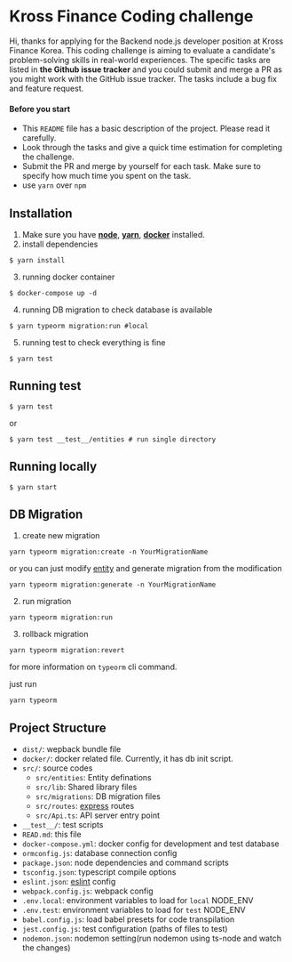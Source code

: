 # Kross Finance Coding challenge

Hi, thanks for applying for the Backend node.js developer position at Kross Finance Korea.
This coding challenge is aiming to evaluate a candidate's problem-solving skills in real-world experiences.
The specific tasks are listed in **the Github issue tracker** and you could submit and merge a PR as you might work with the GitHub issue tracker. The tasks include a bug fix and feature request.

#### Before you start

- This `README` file has a basic description of the project. Please read it carefully.
- Look through the tasks and give a quick time estimation for completing the challenge.
- Submit the PR and merge by yourself for each task. Make sure to specify how much time you spent on the task.
- use `yarn` over `npm`

## Installation

1. Make sure you have [**node**](https://nodejs.org/), [**yarn**](https://yarnpkg.com/), [**docker**](https://www.docker.com/products/docker-desktop) installed.
2. install dependencies

```
$ yarn install
```

3. running docker container

```
$ docker-compose up -d
```

4. running DB migration to check database is available

```
$ yarn typeorm migration:run #local
```

5. running test to check everything is fine

```
$ yarn test
```

## Running test

```
$ yarn test
```

or

```
$ yarn test __test__/entities # run single directory
```

## Running locally

```
$ yarn start
```

## DB Migration

1. create new migration

```
yarn typeorm migration:create -n YourMigrationName
```

or you can just modify [entity](https://github.com/crispyan-dev/crispyan-backend/tree/master/src/entities) and generate migration from the modification

```
yarn typeorm migration:generate -n YourMigrationName
```

2. run migration

```
yarn typeorm migration:run
```

3. rollback migration

```
yarn typeorm migration:revert
```

for more information on `typeorm` cli command.

just run

```
yarn typeorm
```

## Project Structure

- `dist/`: wepback bundle file
- `docker/`: docker related file. Currently, it has db init script.
- `src/`: source codes
  - `src/entities`: Entity definations
  - `src/lib`: Shared library files
  - `src/migrations`: DB migration files
  - `src/routes`: [express](https://www.expressjs.com/) routes
  - `src/Api.ts`: API server entry point
- `__test__/`: test scripts
- `READ.md`: this file
- `docker-compose.yml`: docker config for development and test database
- `ormconfig.js`: database connection config
- `package.json`: node dependencies and command scripts
- `tsconfig.json`: typescript compile options
- `eslint.json`: [eslint](https://eslint.org/) config
- `webpack.config.js`: webpack config
- `.env.local`: environment variables to load for `local` NODE_ENV
- `.env.test`: environment variables to load for `test` NODE_ENV
- `babel.config.js`: load babel presets for code transpilation
- `jest.config.js`: test configuration (paths of files to test)
- `nodemon.json`: nodemon setting(run nodemon using ts-node and watch the changes)
